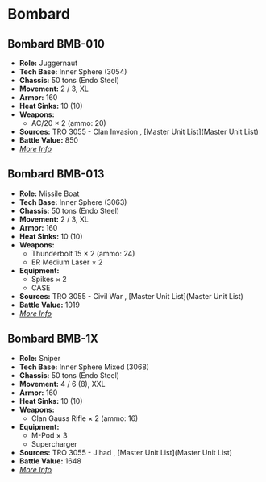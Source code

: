 # Bombard 

## Bombard BMB-010 

- **Role:** Juggernaut 
- **Tech Base:** Inner Sphere (3054) 
- **Chassis:** 50 tons (Endo Steel) 
- **Movement:** 2 / 3, XL 
- **Armor:** 160 
- **Heat Sinks:** 10 (10) 
- **Weapons:** 
  - AC/20 × 2 (ammo: 20) 
- **Sources:** TRO 3055 - Clan Invasion , [Master Unit List](Master Unit List) 
- **Battle Value:** 850 
- [*More Info*](bombard/bombard_bmb-010.md) 

## Bombard BMB-013 

- **Role:** Missile Boat 
- **Tech Base:** Inner Sphere (3063) 
- **Chassis:** 50 tons (Endo Steel) 
- **Movement:** 2 / 3, XL 
- **Armor:** 160 
- **Heat Sinks:** 10 (10) 
- **Weapons:** 
  - Thunderbolt 15 × 2 (ammo: 24) 
  - ER Medium Laser × 2 
- **Equipment:** 
  - Spikes × 2 
  - CASE 
- **Sources:** TRO 3055 - Civil War , [Master Unit List](Master Unit List) 
- **Battle Value:** 1019 
- [*More Info*](bombard/bombard_bmb-013.md) 

## Bombard BMB-1X 

- **Role:** Sniper 
- **Tech Base:** Inner Sphere Mixed (3068) 
- **Chassis:** 50 tons (Endo Steel) 
- **Movement:** 4 / 6 (8), XXL 
- **Armor:** 160 
- **Heat Sinks:** 10 (10) 
- **Weapons:** 
  - Clan Gauss Rifle × 2 (ammo: 16) 
- **Equipment:** 
  - M-Pod × 3 
  - Supercharger 
- **Sources:** TRO 3055 - Jihad , [Master Unit List](Master Unit List) 
- **Battle Value:** 1648 
- [*More Info*](bombard/bombard_bmb-1x.md) 

